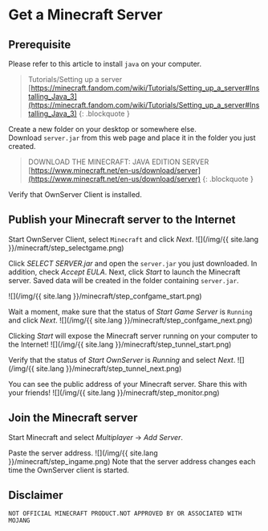 # Get a Minecraft Server
## Prerequisite
Please refer to this article to install `java` on your computer.

> Tutorials/Setting up a server
> [https://minecraft.fandom.com/wiki/Tutorials/Setting_up_a_server#Installing_Java_3](https://minecraft.fandom.com/wiki/Tutorials/Setting_up_a_server#Installing_Java_3)
{: .blockquote }

Create a new folder on your desktop or somewhere else.  
Download `server.jar` from this web page and place it in the folder you just created.

> DOWNLOAD THE MINECRAFT: JAVA EDITION SERVER
> [https://www.minecraft.net/en-us/download/server](https://www.minecraft.net/en-us/download/server)
{: .blockquote }

Verify that OwnServer Client is installed.

## Publish your Minecraft server to the Internet
Start OwnServer Client, select `Minecraft` and click *Next*.
![](/img/{{ site.lang }}/minecraft/step_selectgame.png)

Click *SELECT SERVER.jar* and open the `server.jar` you just downloaded. In addition, check *Accept EULA*.
Next, click *Start* to launch the Minecraft server.
Saved data will be created in the folder containing `server.jar`.

![](/img/{{ site.lang }}/minecraft/step_confgame_start.png)

Wait a moment, make sure that the status of *Start Game Server* is `Running` and click *Next*.
![](/img/{{ site.lang }}/minecraft/step_confgame_next.png)

Clicking *Start* will expose the Minecraft server running on your computer to the Internet!
![](/img/{{ site.lang }}/minecraft/step_tunnel_start.png)

Verify that the status of *Start OwnServer* is *Running* and select *Next*.
![](/img/{{ site.lang }}/minecraft/step_tunnel_next.png)

You can see the public address of your Minecraft server. Share this with your friends!
![](/img/{{ site.lang }}/minecraft/step_monitor.png)

## Join the Minecraft server
Start Minecraft and select *Multiplayer* -> *Add Server*.

Paste the server address.
![](/img/{{ site.lang }}/minecraft/step_ingame.png)
Note that the server address changes each time the OwnServer client is started.

## Disclaimer
```
NOT OFFICIAL MINECRAFT PRODUCT.NOT APPROVED BY OR ASSOCIATED WITH MOJANG
```
